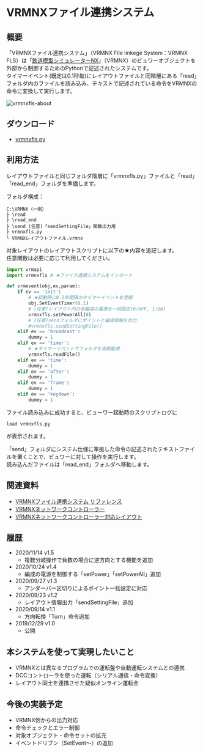 # VRMNXファイル連携システム

## 概要
「VRMNXファイル連携システム」（VRMNX File linkege System：VRMNX FLS）は「[鉄道模型シミュレーターNX](http://www.imagic.co.jp/hobby/products/vrmnx/ "鉄道模型シミュレーターNX")」（VRMNX）のビュワーオブジェクトを外部から制御するためのPythonで記述されたシステムです。  
タイマーイベント(既定は0.1秒毎)にレイアウトファイルと同階層にある「read」フォルダ内のファイルを読み込み、テキストで記述されている命令をVRMNXの命令に変換して実行します。

![vrmnxfls-about](https://user-images.githubusercontent.com/66538961/107119739-e9334300-68cc-11eb-8f29-7ed26ccc383b.png)

## ダウンロード
- [vrmnxfls.py](https://raw.githubusercontent.com/CaldiaNX/vrmnxfls/main/vrmnxfls.py)

## 利用方法
レイアウトファイルと同じフォルダ階層に「vrmnxfls.py」ファイルと「read」「read_end」フォルダを準備します。  

フォルダ構成：
```
C:\VRMNX（一例）
├ \read
├ \read_end
├ \send (任意)「sendSettingFile」関数出力用
├ vrmnxfls.py
└ VRMNXレイアウトファイル.vrmnx
```

対象レイアウトのレイアウトスクリプトに以下の★内容を追記します。  
任意関数は必要に応じて利用してください。

```py
import vrmapi
import vrmnxfls # ★ファイル連携システムをインポート

def vrmevent(obj,ev,param):
    if ev == 'init':
        # ★起動時に0.1秒間隔のタイマーイベントを登録
        obj.SetEventTimer(0.1)
        # (任意)レイアウト内の全編成の電源を一括設定(0:OFF, 1:ON)
        vrmnxfls.setPowerAll(0)
        # (任意)sendフォルダにポイントと編成情報を出力
        #vrmnxfls.sendSettingFile()
    elif ev == 'broadcast':
        dummy = 1
    elif ev == 'timer':
        # ★タイマーイベントでフォルダを周期監視
        vrmnxfls.readFile()
    elif ev == 'time':
        dummy = 1
    elif ev == 'after':
        dummy = 1
    elif ev == 'frame':
        dummy = 1
    elif ev == 'keydown':
        dummy = 1
```

ファイル読み込みに成功すると、ビューワー起動時のスクリプトログに

```
load vrmnxfls.py
```

が表示されます。  

「send」フォルダにシステム仕様に準拠した命令の記述されたテキストファイルを置くことで、ビュワーに対して操作を実行します。  
読み込んだファイルは「read_end」フォルダへ移動します。

## 関連資料
- [VRMNXファイル連携システム リファレンス](REFERENCE.md)
- [VRMNXネットワークコントローラー](vrmnxflsNetController.md)
- [VRMNXネットワークコントローラー対応レイアウト](vrmnxflsSampleLayout.md)

## 履歴
- 2020/11/14 v1.5
  - 複数分岐操作で負数の場合に逆方向とする機能を追加
- 2020/10/24 v1.4
  - 編成の電源を制御する「setPower」「setPowerAll」追加
- 2020/09/27 v1.3
  - アンダーバー区切りによるポイント一括設定に対応
- 2020/09/23 v1.2
  - レイアウト情報出力「sendSettingFile」追加
- 2020/09/14 v1.1
  - 方向転換「Turn」命令追加
- 2019/12/29 v1.0
  - 公開

## 本システムを使って実現したいこと
- VRMNXとは異なるプログラムでの運転盤や自動運転システムとの連携
- DCCコントローラを使った運転（シリアル通信・命令変換）
- レイアウト同士を連携させた疑似オンライン運転会

## 今後の実装予定
- VRMNX側からの出力対応
- 命令チェックとエラー制御
- 対象オブジェクト・命令セットの拡充
- イベントドリブン（SetEvent～）の追加
